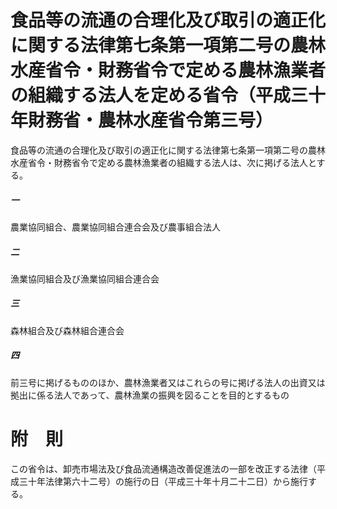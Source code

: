 # 食品等の流通の合理化及び取引の適正化に関する法律第七条第一項第二号の農林水産省令・財務省令で定める農林漁業者の組織する法人を定める省令（平成三十年財務省・農林水産省令第三号）
食品等の流通の合理化及び取引の適正化に関する法律第七条第一項第二号の農林水産省令・財務省令で定める農林漁業者の組織する法人は、次に掲げる法人とする。
##### 一
農業協同組合、農業協同組合連合会及び農事組合法人
##### 二
漁業協同組合及び漁業協同組合連合会
##### 三
森林組合及び森林組合連合会
##### 四
前三号に掲げるもののほか、農林漁業者又はこれらの号に掲げる法人の出資又は拠出に係る法人であって、農林漁業の振興を図ることを目的とするもの
# 附　則
この省令は、卸売市場法及び食品流通構造改善促進法の一部を改正する法律（平成三十年法律第六十二号）の施行の日（平成三十年十月二十二日）から施行する。
